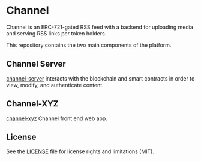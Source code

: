 # Channel

Channel is an ERC-721-gated RSS feed with a backend for uploading media and serving RSS links per token holders.

This repository contains the two main components of the platform.

## Channel Server

[channel-server](channel-server) interacts with the blockchain and smart contracts in order to view, modify, and authenticate content.

## Channel-XYZ

[channel-xyz](channel-xyz) Channel front end web app.

## License

See the [LICENSE](LICENSE.txt) file for license rights and limitations (MIT).
